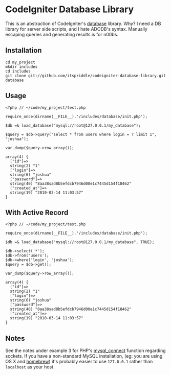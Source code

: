 # CodeIgniter Database Library

This is an abstraction of CodeIgniter's [database](http://codeigniter.com/user_guide/database/index.html) library.
Why? I need a DB library for server side scripts, and I hate ADODB's syntax.
Manually escaping queries and generating results is for n00bs.

## Installation

    cd my_project
    mkdir includes
    cd includes
    git clone git://github.com/itspriddle/codeigniter-database-library.git database

## Usage

    <?php // ~/code/my_project/test.php

    require_once(dirname(__FILE__).'/includes/database/init.php');

    $db =& load_database("mysql://root@127.0.0.1/my_database");

    $query = $db->query("select * from users where login = ? limit 1", "joshua");

    var_dump($query->row_array());

    array(4) {
      ["id"]=>
      string(2) "1"
      ["login"]=>
      string(6) "joshua"
      ["password"]=>
      string(40) "8aa38sad8b5efdcb7946d00e1c7445d154f18462"
      ["created_at"]=>
      string(19) "2010-03-14 11:03:57"
    }


## With Active Record

    <?php // ~/code/my_project/test.php

    require_once(dirname(__FILE__).'/includes/database/init.php');

    $db =& load_database("mysql://root@127.0.0.1/my_database", TRUE);

    $db->select('*');
    $db->from('users');
    $db->where('login', 'joshua');
    $query = $db->get();

    var_dump($query->row_array());

    array(4) {
      ["id"]=>
      string(2) "1"
      ["login"]=>
      string(6) "joshua"
      ["password"]=>
      string(40) "8aa38sad8b5efdcb7946d00e1c7445d154f18462"
      ["created_at"]=>
      string(19) "2010-03-14 11:03:57"
    }


## Notes

See the notes under example 3 for PHP's 
[mysql_connect](http://php.net/manual/en/function.mysql-connect.php) function
regarding sockets. If you have a non-standard MySQL installation, (eg: you are
using OS X and [homebrew](http://github.com/mxcl/homebrew)) it's probably
easier to use `127.0.0.1` rather than `localhost` as your host.


